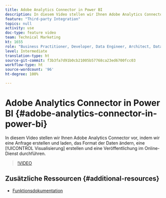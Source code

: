 ```yaml
---
title: Adobe Analytics Connector in Power BI
description: In diesem Video stellen wir Ihnen Adobe Analytics Connector vor, indem wir eine Anfrage erstellen und laden, das Format der Daten ändern, eine Visualisierung erstellen und die Veröffentlichung im Online-Dienst durchführen.
feature: "Third-party Integration"
topics: null
activity: use
doc-type: feature video
team: Technical Marketing
kt: 1655
role: "Business Practitioner, Developer, Data Engineer, Architect, Data Architect, Administrator, Leader"
level: Intermediate
translation-type: ht
source-git-commit: f3b3fa7d91b0cb21005b57768ca23ed6700fcc03
workflow-type: ht
source-wordcount: '96'
ht-degree: 100%

---
```



# Adobe Analytics Connector in Power BI {#adobe-analytics-connector-in-power-bi}

In diesem Video stellen wir Ihnen Adobe Analytics Connector vor, indem wir eine Anfrage erstellen und laden, das Format der Daten ändern, eine [!UICONTROL Visualisierung] erstellen und eine Veröffentlichung im Online-Dienst durchführen.

>[!VIDEO](https://video.tv.adobe.com/v/23130/?quality=12)

## Zusätzliche Ressourcen {#additional-resources}

* [Funktionsdokumentation](https://docs.microsoft.com/de-de/power-bi/desktop-connect-adobe-analytics)
